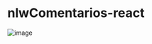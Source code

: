 # nlwComentarios-react
![image](https://user-images.githubusercontent.com/5241040/138763847-fbd97810-90b0-48e0-86f2-073e98c81ee6.png)
